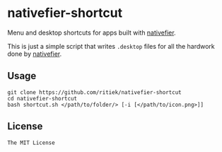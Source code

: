 # nativefier-shortcut

Menu and desktop shortcuts for apps built with [nativefier](https://github.com/jiahaog/nativefier).

This is just a simple script that writes `.desktop` files for all the hardwork done by [nativefier](https://github.com/jiahaog/nativefier).

## Usage

```
git clone https://github.com/ritiek/nativefier-shortcut
cd nativefier-shortcut
bash shortcut.sh </path/to/folder/> [-i [</path/to/icon.png>]]
```

## License

`The MIT License`
